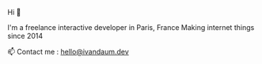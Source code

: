 Hi 👋

I'm a freelance interactive developer in Paris, France
Making internet things since 2014

📫 Contact me : [hello@ivandaum.dev](mailto:hello@ivandaum.dev)
